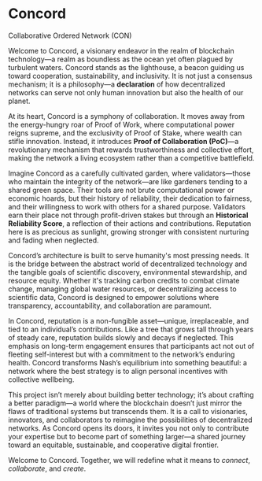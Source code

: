 # Concord
Collaborative Ordered Network (CON)

Welcome to Concord, a visionary endeavor in the realm of blockchain technology—a realm as boundless as the ocean yet often plagued by turbulent waters. Concord stands as the lighthouse, a beacon guiding us toward cooperation, sustainability, and inclusivity. It is not just a consensus mechanism; it is a philosophy—a **declaration** of how decentralized networks can serve not only human innovation but also the health of our planet.

At its heart, Concord is a symphony of collaboration. It moves away from the energy-hungry roar of Proof of Work, where computational power reigns supreme, and the exclusivity of Proof of Stake, where wealth can stifle innovation. Instead, it introduces **Proof of Collaboration (PoC)**—a revolutionary mechanism that rewards trustworthiness and collective effort, making the network a living ecosystem rather than a competitive battlefield.

Imagine Concord as a carefully cultivated garden, where validators—those who maintain the integrity of the network—are like gardeners tending to a shared green space. Their tools are not brute computational power or economic hoards, but their history of reliability, their dedication to fairness, and their willingness to work with others for a shared purpose. Validators earn their place not through profit-driven stakes but through an **Historical Reliability Score**, a reflection of their actions and contributions. Reputation here is as precious as sunlight, growing stronger with consistent nurturing and fading when neglected.

Concord’s architecture is built to serve humanity's most pressing needs. It is the bridge between the abstract world of decentralized technology and the tangible goals of scientific discovery, environmental stewardship, and resource equity. Whether it's tracking carbon credits to combat climate change, managing global water resources, or decentralizing access to scientific data, Concord is designed to empower solutions where transparency, accountability, and collaboration are paramount.

In Concord, reputation is a non-fungible asset—unique, irreplaceable, and tied to an individual’s contributions. Like a tree that grows tall through years of steady care, reputation builds slowly and decays if neglected. This emphasis on long-term engagement ensures that participants act not out of fleeting self-interest but with a commitment to the network’s enduring health. Concord transforms Nash’s equilibrium into something beautiful: a network where the best strategy is to align personal incentives with collective wellbeing.

This project isn’t merely about building better technology; it’s about crafting a better paradigm—a world where the blockchain doesn’t just mirror the flaws of traditional systems but transcends them. It is a call to visionaries, innovators, and collaborators to reimagine the possibilities of decentralized networks. As Concord opens its doors, it invites you not only to contribute your expertise but to become part of something larger—a shared journey toward an equitable, sustainable, and cooperative digital frontier.

Welcome to Concord. Together, we will redefine what it means to *connect*, *collaborate*, and *create*.
